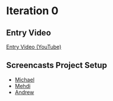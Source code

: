 
# Iteration 0

## Entry Video

[Entry Video (YouTube)](https://youtu.be/Xywv8UHreUY)

## Screencasts Project Setup

* [Michael](https://youtu.be/2UjHC4aoob8)
* [Mehdi](https://youtu.be/UkvJqnB7mHk)
* [Andrew](https://youtu.be/duGSLULOeR4)

